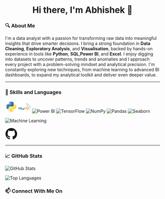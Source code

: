 <h1 align="center">Hi there, I'm Abhishek 👋</h1>


### 🔍 About Me

I'm a data analyst with a passion for transforming raw data into meaningful insights that drive smarter decisions. I bring a strong foundation in **Data Cleaning**, **Exploratory Analysis**, and **Visualisation**, backed by hands-on experience in tools like **Python**, **SQL**,**Power BI**, and **Excel**. I enjoy digging into datasets to uncover patterns, trends and anomalies and I approach every project with a problem-solving mindset and analytical precision. I'm constantly exploring new techniques, from machine learning to advanced BI dashboards, to expand my analytical toolkit and deliver even deeper value. 

---

### 🧰 Skills and Languages 


<p align="left">
  <!-- Python -->
  <img src="https://raw.githubusercontent.com/devicons/devicon/master/icons/python/python-original.svg" alt="Python" width="40" height="40"/>

  <!-- MySQL -->
  <img src="https://raw.githubusercontent.com/devicons/devicon/master/icons/mysql/mysql-original-wordmark.svg" alt="MySQL" width="40" height="40"/>

  <!-- Power BI -->
  <img src="https://upload.wikimedia.org/wikipedia/commons/c/cf/New_Power_BI_Logo.svg" alt="Power BI" width="40" height="40"/>

  <!-- TensorFlow -->
  <img src="https://www.vectorlogo.zone/logos/tensorflow/tensorflow-icon.svg" alt="TensorFlow" width="40" height="40"/>

  <!-- NumPy -->
  <img src="https://upload.wikimedia.org/wikipedia/commons/1/1a/NumPy_logo.svg" alt="NumPy" width="40" height="40"/>

  <!-- Pandas -->
  <img src="https://raw.githubusercontent.com/pandas-dev/pandas/main/web/pandas/static/img/pandas_mark.svg" alt="Pandas" width="40" height="40"/>

  <!-- Seaborn -->
  <img src="https://seaborn.pydata.org/_images/logo-mark-lightbg.svg" alt="Seaborn" width="40" height="40"/>

  <!-- Machine Learning -->
  <img src="https://www.svgrepo.com/show/339328/machine-learning-01.svg" alt="Machine Learning" width="40" height="40"/>&nbsp;

  <!-- GitHub -->
  <img src="https://raw.githubusercontent.com/devicons/devicon/master/icons/github/github-original.svg" alt="GitHub" width="40" height="40"/>
</p>

---

### 📈 GitHub Stats

<p align="left">
  <img src="https://github-readme-stats.vercel.app/api?username=Abhishek05P&show_icons=true&locale=en" alt="GitHub Stats" />
</p>

<p align="left">
  <img src="https://github-readme-stats.vercel.app/api/top-langs?username=Abhishek05P&show_icons=true&locale=en&layout=compact" alt="Top Languages" />
</p>

### 📫 Connect With Me On
